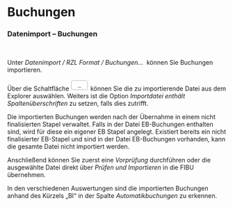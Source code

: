 # Buchungen

### Datenimport – Buchungen

&nbsp;

Unter *Datenimport / RZL Format / Buchungen…*&nbsp; können Sie Buchungen importieren.

Über die Schaltfläche ![Image](<../assets/NeuesElement176.png>) können Sie die zu importierende Datei aus dem Explorer auswählen. Weiters ist die Option *Importdatei enthält Spaltenüberschriften* zu setzen, falls dies zutrifft.

Die importierten Buchungen werden nach der Übernahme in einem nicht finalisierten Stapel verwaltet. Falls in der Datei EB-Buchungen enthalten sind, wird für diese ein eigener EB Stapel angelegt. Existiert bereits ein nicht finalisierter EB-Stapel und sind in der Datei EB-Buchungen vorhanden, kann die gesamte Datei nicht importiert werden.

Anschließend können Sie zuerst eine *Vorprüfung* durchführen oder die ausgewählte Datei direkt über *Prüfen und Importieren* in die FIBU übernehmen.

In den verschiedenen Auswertungen sind die importierten Buchungen anhand des Kürzels „BI“ in der Spalte *Automatikbuchungen* zu erkennen.


